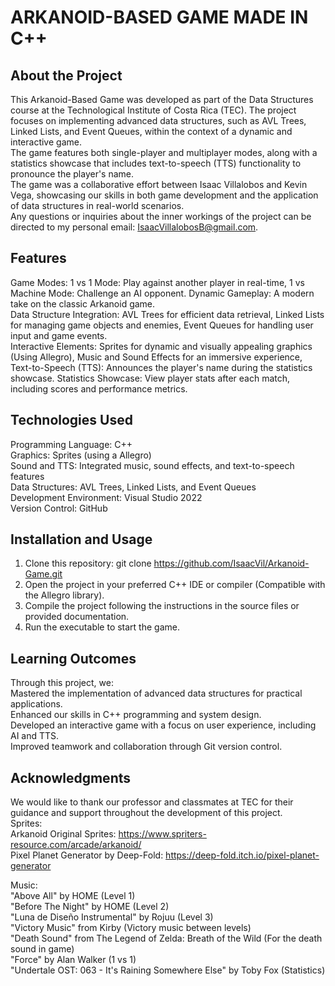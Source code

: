# ARKANOID-BASED GAME MADE IN C++
  
## About the Project
This Arkanoid-Based Game was developed as part of the Data Structures course at the Technological Institute of Costa Rica (TEC). The project focuses on implementing advanced data structures, such as AVL Trees, Linked Lists, and Event Queues, within the context of a dynamic and interactive game.  
The game features both single-player and multiplayer modes, along with a statistics showcase that includes text-to-speech (TTS) functionality to pronounce the player's name.  
The game was a collaborative effort between Isaac Villalobos and Kevin Vega, showcasing our skills in both game development and the application of data structures in real-world scenarios.  
Any questions or inquiries about the inner workings of the project can be directed to my personal email: IsaacVillalobosB@gmail.com.  
  
## Features
Game Modes: 1 vs 1 Mode: Play against another player in real-time, 1 vs Machine Mode: Challenge an AI opponent.
Dynamic Gameplay: A modern take on the classic Arkanoid game.  
Data Structure Integration: AVL Trees for efficient data retrieval, Linked Lists for managing game objects and enemies, Event Queues for handling user input and game events.  
Interactive Elements: Sprites for dynamic and visually appealing graphics (Using Allegro), Music and Sound Effects for an immersive experience, Text-to-Speech (TTS): Announces the player's name during the statistics showcase.
Statistics Showcase: View player stats after each match, including scores and performance metrics.  

## Technologies Used
Programming Language: C++  
Graphics: Sprites (using a Allegro)  
Sound and TTS: Integrated music, sound effects, and text-to-speech features  
Data Structures: AVL Trees, Linked Lists, and Event Queues    
Development Environment: Visual Studio 2022  
Version Control: GitHub  

## Installation and Usage
1) Clone this repository: git clone https://github.com/IsaacVil/Arkanoid-Game.git  
2) Open the project in your preferred C++ IDE or compiler (Compatible with the Allegro library).  
3) Compile the project following the instructions in the source files or provided documentation.  
4) Run the executable to start the game.  

## Learning Outcomes
Through this project, we:  
Mastered the implementation of advanced data structures for practical applications.  
Enhanced our skills in C++ programming and system design.  
Developed an interactive game with a focus on user experience, including AI and TTS.  
Improved teamwork and collaboration through Git version control.  

## Acknowledgments
We would like to thank our professor and classmates at TEC for their guidance and support throughout the development of this project.  
Sprites:  
Arkanoid Original Sprites: https://www.spriters-resource.com/arcade/arkanoid/  
Pixel Planet Generator by Deep-Fold: https://deep-fold.itch.io/pixel-planet-generator  

Music:  
"Above All" by HOME (Level 1)  
"Before The Night" by HOME (Level 2)  
"Luna de Diseño Instrumental" by Rojuu (Level 3)  
"Victory Music" from Kirby  (Victory music between levels)  
"Death Sound" from The Legend of Zelda: Breath of the Wild (For the death sound in game)  
"Force" by Alan Walker  (1 vs 1)  
"Undertale OST: 063 - It's Raining Somewhere Else" by Toby Fox (Statistics)  
